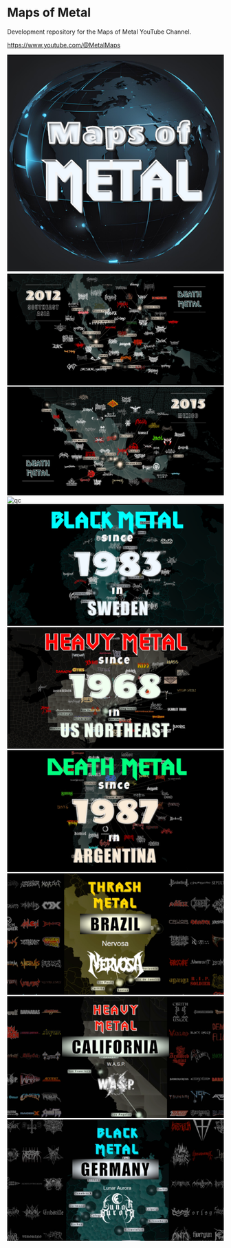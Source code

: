 # Maps of Metal

Development repository for the Maps of Metal YouTube Channel.  

https://www.youtube.com/@MetalMaps

<img src="img/new-logo-1.png" alt="qc" />  

<img src="img/1-screen-southeast-asia-death.png" alt="qc" />  

<img src="img/2-screen-mexico-death.png" alt="qc" />  

<img src="img/h3-screen-baltic-death.png" alt="qc" />  

<img src="img/sweden-black-thumb.png" alt="qc" />  

<img src="img/northeast-heavy-thumb.png" alt="qc" />  

<img src="img/argentina-death-thumb.png" alt="qc" />  

<img src="img/brazil-thrash-screen-thumb-crop.png" alt="qc" />  

<img src="img/california-heavy-screen-crop-3.png" alt="qc" />  

<img src="img/germany-black-screen-thumb-crop.png" alt="qc" />  
